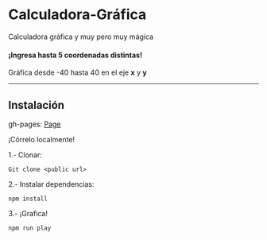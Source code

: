 # Calculadora-Gráfica

Calculadora gráfica y muy pero muy mágica

#### ¡Ingresa hasta 5 coordenadas distintas!

Gráfica desde -40 hasta 40 en el eje **x** y **y**
___

## Instalación

gh-pages: [Page](https://run19.github.io/Calculadora-grafica/)

¡Córrelo localmente!

1.- Clonar:

`Git clone <public url>`

2.- Instalar dependencias:

``
npm install
``

3.- ¡Grafica!

`npm run play`
